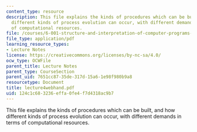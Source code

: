 ```yaml
---
content_type: resource
description: This file explains the kinds of procedures which can be built, and how
  different kinds of process evolution can occur, with different demands in terms
  of computational resources.
file: /courses/6-001-structure-and-interpretation-of-computer-programs-spring-2005/124c1c683236effa0fe4f7d4318ac9b7_lecture4webhand.pdf
file_type: application/pdf
learning_resource_types:
- Lecture Notes
license: https://creativecommons.org/licenses/by-nc-sa/4.0/
ocw_type: OCWFile
parent_title: Lecture Notes
parent_type: CourseSection
parent_uid: 7651cc87-35de-317d-15a6-1e98f980b9a8
resourcetype: Document
title: lecture4webhand.pdf
uid: 124c1c68-3236-effa-0fe4-f7d4318ac9b7
---
```

This file explains the kinds of procedures which can be built, and how different kinds of process evolution can occur, with different demands in terms of computational resources.